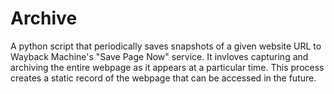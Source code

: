 # Archive

A python script that periodically saves snapshots of a given website URL to Wayback Machine's "Save Page Now" service. It invloves capturing and archiving the entire webpage as it appears at a particular time. This process creates a static record of the webpage that can be accessed in the future.

